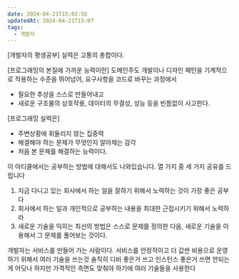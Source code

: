 ```yaml
---
date: 2024-04-21T15:02:55
updatedAt: 2024-04-21T15:07
tags:
  - 개발자
---
```

[개발자의 평생공부]
실력은 고통의 총합이다.

[프로그래밍의 본질에 가까운 능력이란]
도메인주도 개발이나 디자인 패턴을 기계적으로 적용하는 수준을 뛰어넘어,
요구사항을 코드로 바꾸는 과정에서
- 필요한 추상을 스스로 만들어내고
- 새로운 구조물의 상호작용, 데이터의 무결성, 성능 등을 빈틈없이 사고한다.

[프로그래밍 실력은]
- 주변상황에 휘둘리지 않는 집중력
- 해결해야 하는 문제가 무엇인지 알아채는 감각
- 처음 본 문제를 해결하는 능력이다.

이 아티클에서는 공부하는 방법에 대해서도 나와있습니다. 열 가지 중 세 가지 공유를 드립니다
1. 지금 다니고 있는 회사에서 하는 일을 잘하기 위해서 노력하는 것이 가장 좋은 공부다
2.  회사에서 하는 일과 개인적으로 공부하는 내용을 최대한 근접시키기 위해서 노력하라
3. 새로운 기술을 익히는 최선의 방법은 스스로 문제를 정의한 다음, 새로운 기술을 이용해서 그 문제를 풀어보는 것이다.


개발자는 서비스를 만들어 가는 사람이다.
서비스를 안정적이고 더 값싼 비용으로 운영하기 위해서 여러 기술을 쓰는것
솔직히 디비 좋은거 쓰고 인스턴스 좋은거 쓰면 안되는게 어딧나
하지만 가격적인 측면도 맞춰야 하기에 여러 기술들을 사용한다